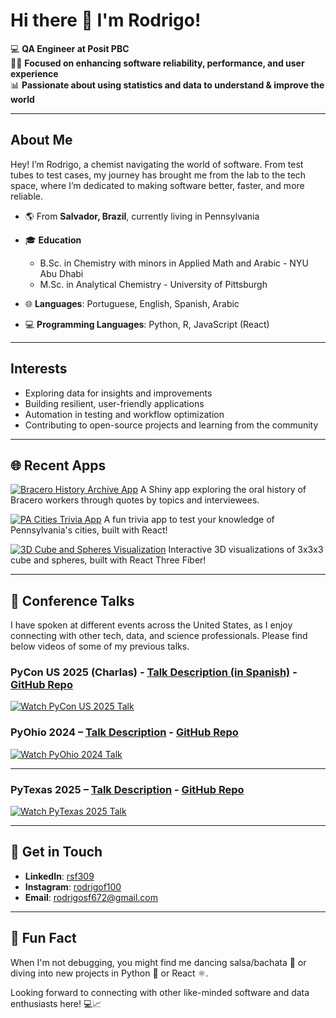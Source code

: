 # Hi there 👋 I'm Rodrigo!

💻 **QA Engineer at Posit PBC**  
👨‍💻 **Focused on enhancing software reliability, performance, and user experience**  
📊 **Passionate about using statistics and data to understand & improve the world**

---

## About Me

Hey! I’m Rodrigo, a chemist navigating the world of software. From test tubes to test cases, my journey has brought me from the lab to the tech space, where I’m dedicated to making software better, faster, and more reliable.

- 🌎 From **Salvador, Brazil**, currently living in Pennsylvania
- 🎓 **Education**  
  - B.Sc. in Chemistry with minors in Applied Math and Arabic - NYU Abu Dhabi
  - M.Sc. in Analytical Chemistry - University of Pittsburgh

- 🌐 **Languages**: Portuguese, English, Spanish, Arabic
- 💻 **Programming Languages**: Python, R, JavaScript (React)

---

## Interests

- Exploring data for insights and improvements
- Building resilient, user-friendly applications
- Automation in testing and workflow optimization
- Contributing to open-source projects and learning from the community

---

## 🌐 Recent Apps

[![Bracero History Archive App](https://img.shields.io/badge/Bracero%20App-Launch-green?style=for-the-badge&logo=posit)](https://rodrigosf672-braceros-pycon2025.share.connect.posit.cloud)
A Shiny app exploring the oral history of Bracero workers through quotes by topics and interviewees. 

[![PA Cities Trivia App](https://img.shields.io/badge/PA%20Cities%20Trivia%20App-Play-blue?style=for-the-badge&logo=react)](https://rodrigosf672.github.io/pa-cities-trivia-react-app/) 
A fun trivia app to test your knowledge of Pennsylvania's cities, built with React!

[![3D Cube and Spheres Visualization](https://img.shields.io/badge/3D%20Cube%20and%20Spheres-Explore-orange?style=for-the-badge&logo=three.js)](https://rodrigosf672.github.io/3D-Cube-and-Spheres/) 
Interactive 3D visualizations of 3x3x3 cube and spheres, built with React Three Fiber!

---

## 🎥 Conference Talks

I have spoken at different events across the United States, as I enjoy connecting with other tech, data, and science professionals. Please find below videos of some of my previous talks.

### PyCon US 2025 (Charlas) - [Talk Description (in Spanish)](https://us.pycon.org/2025/schedule/presentation/15/) - [GitHub Repo](https://github.com/rodrigosf672/braceros-pycon2025)

[![Watch PyCon US 2025 Talk](https://img.youtube.com/vi/JiS23xPAACc/0.jpg)](https://www.youtube.com/watch?v=JiS23xPAACc)

### PyOhio 2024 – [Talk Description](https://www.pyohio.org/2024/program/talks/signal-processing-in-electrochemistry-with-python-applications/) - [GitHub Repo](https://github.com/rodrigosf672/PyOhio2024-RodrigoSilvaFerreira) 

[![Watch PyOhio 2024 Talk](https://img.youtube.com/vi/7UPzG0HhjDE/0.jpg)](https://www.youtube.com/watch?v=7UPzG0HhjDE)

---

### PyTexas 2025 – [Talk Description](https://www.pytexas.org/2025/schedule/talks/#signal-processing-in-electrochemistry-with-python-applications-to-the-us-opioids-crisis) - [GitHub Repo](https://github.com/rodrigosf672/PyTexas2025-RodrigoSilvaFerreira)

[![Watch PyTexas 2025 Talk](https://img.youtube.com/vi/AZkYrvVoJ4A/0.jpg)](https://www.youtube.com/watch?v=AZkYrvVoJ4A)

---

## 🤝 Get in Touch

- **LinkedIn**: [rsf309](https://www.linkedin.com/in/rsf309/)
- **Instagram**: [rodrigof100](https://www.instagram.com/rodrigof100/)
- **Email**: [rodrigosf672@gmail.com](mailto:rodrigosf672@gmail.com)

---

## 🤗 Fun Fact

When I'm not debugging, you might find me dancing salsa/bachata 🕺 or diving into new projects in Python 🐍 or React ⚛️.

Looking forward to connecting with other like-minded software and data enthusiasts here! 💻📈



